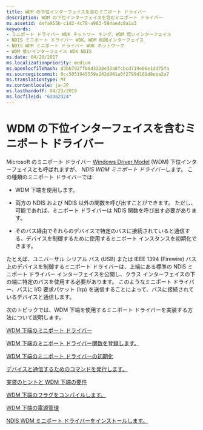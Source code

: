```yaml
---
title: WDM の下位インターフェイスを含むミニポート ドライバー
description: WDM の下位インターフェイスを含むミニポート ドライバー
ms.assetid: defa955b-c1d2-4c78-a983-584aedc8a1a3
keywords:
- ミニポート ドライバー WDK ネットワー キング、WDM 低いインターフェイス
- NDIS ミニポート ドライバー WDK、WDM 削減インターフェイス
- NDIS WDM ミニポート ドライバー WDK ネットワーク
- WDM 低いインターフェイス WDK NDIS
ms.date: 04/20/2017
ms.localizationpriority: medium
ms.openlocfilehash: d3bb792ffb6d3328e33a8fcbcd719e06e1dd75fa
ms.sourcegitcommit: 0cc5051945559a242d941a6f2799d161d8eba2a7
ms.translationtype: MT
ms.contentlocale: ja-JP
ms.lasthandoff: 04/23/2019
ms.locfileid: "63362324"
---
```

# <a name="miniport-drivers-with-a-wdm-lower-interface"></a>WDM の下位インターフェイスを含むミニポート ドライバー





Microsoft のミニポート ドライバー [Windows Driver Model](https://msdn.microsoft.com/library/windows/hardware/ff565698) (WDM) 下位インターフェイスとも呼ばれますが、 *NDIS WDM ミニポート ドライバー*します。 この種類のミニポート ドライバーでは:

-   WDM 下端を使用します。

-   両方の NDIS および NDIS 以外の関数を呼び出すことができます。 ただし、可能であれば、ミニポート ドライバーは NDIS 関数を呼び出す必要があります。

-   そのバス経由でそれらのデバイスで特定のバスに接続されていると通信する、デバイスを制御するために使用するミニポート インスタンスを初期化できます。

たとえば、ユニバーサル シリアル バス (USB) または IEEE 1394 (Firewire) バス上のデバイスを制御するミニポート ドライバーは、上端にある標準の NDIS ミニポート ドライバー インターフェイスを公開し、クラス インターフェイスの下の端に特定のバスを使用する必要があります。 このようなミニポート ドライバー、バスに I/O 要求パケット (Irp) を送信することによって、バスに接続されているデバイスと通信します。

次のトピックでは、WDM 下端を使用するミニポート ドライバーを実装する方法について説明します。

[WDM 下端のミニポート ドライバー](miniport-driver-with-a-wdm-lower-edge.md)

[WDM 下端のミニポート ドライバー関数を登録します。](registering-miniport-driver-functions-for-wdm-lower-edge.md)

[WDM 下端のミニポート ドライバーの初期化](initializing-a-miniport-driver-with-a-wdm-lower-edge.md)

[デバイスと通信するためのコマンドを発行します。](issuing-commands-to-communicate-with-devices.md)

[実装のヒントと WDM 下端の要件](implementation-tips-and-requirements-for-wdm-lower-edge.md)

[WDM 下端のフラグをコンパイルします。](compile-flags-for-wdm-lower-edge.md)

[WDM 下端の電源管理](power-management-for-wdm-lower-edge.md)

[NDIS WDM ミニポート ドライバーをインストールします。](installing-ndis-wdm-miniport-drivers.md)

 

 





